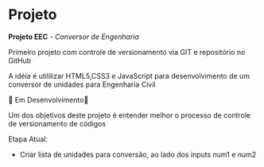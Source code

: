 # Projeto
 **Projeto EEC** - *Conversor de Engenharia*

 Primeiro projeto com controle de versionamento via GIT e repositório no GitHub

 A idéia é utililizar HTML5,CSS3 e JavaScript para desenvolvimento de um conversor de unidades para Engenharia Civil

 :construction: Em Desenvolvimento:construction: 

 Um dos objetivos deste projeto é entender melhor o processo de controle de versionamento de códigos


 Etapa Atual:
 
 - Criar lista de unidades para conversão, ao lado dos inputs num1 e num2
